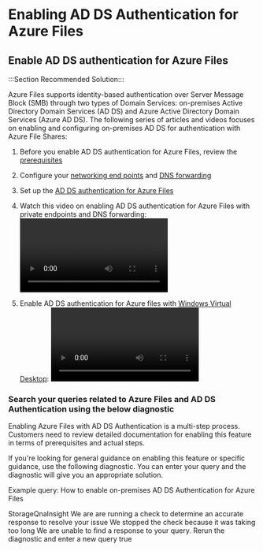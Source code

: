 <properties
	pageTitle="AD DS authentication over SMB"
	description="AD DS authentication over SMB"
	ms.author="kashah"
	displayOrder=""
	selfHelpType="Apollo"
	supportTopicIds="7261aa6c-f772-babc-331c-9f0ff6f82e7f"
	resourceTags=""
	productPesIds="16460"
	cloudEnvironments="public"
	articleId="bf736888-9e26-4600-995e-7a2362eea07b"
	ownershipId="StorageMediaEdge_StorageFiles"
/>
# Enabling AD DS Authentication for Azure Files
## Enable AD DS authentication for Azure Files
:::Section Recommended Solution:::

Azure Files supports identity-based authentication over Server Message Block (SMB) through two types of Domain Services: on-premises Active Directory Domain Services (AD DS) and Azure Active Directory Domain Services (Azure AD DS). The following series of articles and videos focuses on enabling and configuring on-premises AD DS for authentication with Azure File Shares:

1. Before you enable AD DS authentication for Azure Files, review the [prerequisites](https://docs.microsoft.com/azure/storage/files/storage-files-identity-auth-active-directory-enable#prerequisites/)
2. Configure your [networking end points](https://docs.microsoft.com/azure/storage/files/storage-files-networking-endpoints?tabs=azure-portal) and [DNS forwarding](https://docs.microsoft.com/azure/storage/files/storage-files-networking-dns)
3. Set up the [AD DS authentication for Azure Files](https://docs.microsoft.com/azure/storage/files/storage-files-identity-ad-ds-enable/)
4. Watch this video on enabling AD DS authentication for Azure Files with private endpoints and DNS forwarding:
	<video>
	<src>https://www.youtube.com/watch?v=KG0OX0RgytI</src>
	<title>Step-by-step guidance for enabling Files AD DS Authentication with private endpoints</title>
	</video>

5. Enable AD DS authentication for Azure files with [Windows Virtual Desktop](https://docs.microsoft.com/azure/virtual-desktop/create-file-share/):
	<video>
	<src>https://www.youtube.com/watch?v=9S5A1IJqfOQ</src>
	<title>Step-by-step guidance for enabling Files AD DS Authentication with Windows Virtual Desktop</title>
	</video>


### Search your queries related to Azure Files and AD DS Authentication using the below diagnostic

Enabling Azure Files with AD DS Authentication is a multi-step process. Customers need to review detailed documentation for enabling this feature in terms of prerequisites and actual steps.

If you're looking for general guidance on enabling this feature or specific guidance, use the following diagnostic. You can enter your query and the diagnostic will give you an appropriate solution.

Example query: How to enable on-premises AD DS Authentication for Azure Files

<Insight> 
<symptomId>StorageQnaInsight</symptomId> 
<executionText>We are are running a check to determine an accurate response to resolve your issue</executionText> 
<timeoutText>We stopped the check because it was taking too long</timeoutText> 
<noResultText>We are unable to find a response to your query. Rerun the diagnostic and enter a new query</noResultText> 
<additionalInputsReq>true</additionalInputsReq> 
</Insight> 
